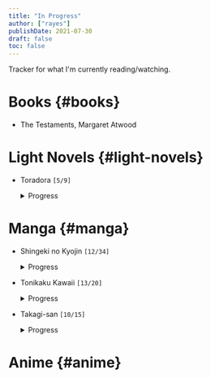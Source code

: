 ```yaml
---
title: "In Progress"
author: ["rayes"]
publishDate: 2021-07-30
draft: false
toc: false
---
```


<p></p>
Tracker for what I'm currently reading/watching.


# Books {#books}

<!--list-separator-->

-  The Testaments, Margaret Atwood


# Light Novels {#light-novels}

<!--list-separator-->

-  Toradora <code>[5/9]</code>

    <details>
    <summary>
    Progress
    </summary>
    <p class="details">

    -   [X] Vol 1
    -   [X] Vol 2
    -   [X] Vol 3
    -   [X] Vol 4
    -   [X] Vol 5
    -   [ ] Vol 6
    -   [ ] Vol 7
    -   [ ] Vol 8
    -   [ ] Vol 9
    </p>
    </details>


# Manga {#manga}

<!--list-separator-->

-  Shingeki no Kyojin <code>[12/34]</code>

    <details>
    <summary>
    Progress
    </summary>
    <p class="details">

    -   [X] Vol.  1
    -   [X] Vol.  2
    -   [X] Vol.  3
    -   [X] Vol.  4
    -   [X] Vol.  5
    -   [X] Vol.  6
    -   [X] Vol.  7
    -   [X] Vol.  8
    -   [X] Vol.  9
    -   [X] Vol. 10
    -   [X] Vol. 11
    -   [X] Vol. 12
    -   [ ] Vol. 13
    -   [ ] Vol. 14
    -   [ ] Vol. 15
    -   [ ] Vol. 16
    -   [ ] Vol. 17
    -   [ ] Vol. 18
    -   [ ] Vol. 19
    -   [ ] Vol. 20
    -   [ ] Vol. 21
    -   [ ] Vol. 22
    -   [ ] Vol. 23
    -   [ ] Vol. 24
    -   [ ] Vol. 25
    -   [ ] Vol. 26
    -   [ ] Vol. 27
    -   [ ] Vol. 28
    -   [ ] Vol. 29
    -   [ ] Vol. 30
    -   [ ] Vol. 31
    -   [ ] Vol. 32
    -   [ ] Vol. 33
    -   [ ] Vol. 34
    </p>
    </details>

<!--list-separator-->

-  Tonikaku Kawaii <code>[13/20]</code>

    <details>
    <summary>
    Progress
    </summary>
    <p class="details">

    -   [X] Vol 1
    -   [X] Vol 2
    -   [X] Vol 3
    -   [X] Vol 4
    -   [X] Vol 5
    -   [X] Vol 6
    -   [X] Vol 7
    -   [X] Vol 8
    -   [X] Vol 9
    -   [X] Vol 10
    -   [X] Vol 11
    -   [X] Vol 12
    -   [X] Vol 13
    -   [ ] Vol 14
    -   [ ] Vol 15
    -   [ ] Vol 16
    -   [ ] Vol 17
    -   [ ] Vol 18
    -   [ ] Vol 19
    -   [ ] Vol 20
    </p>
    </details>

<!--list-separator-->

-  Takagi-san <code>[10/15]</code>

    <details>
    <summary>
    Progress
    </summary>
    <p class="details">

    -   [X] Vol. 1
    -   [X] Vol. 2
    -   [X] Vol. 3
    -   [X] Vol. 4
    -   [X] Vol. 5
    -   [X] Vol. 6
    -   [X] Vol. 7
    -   [X] Vol. 8
    -   [X] Vol. 9
    -   [X] Vol. 10
    -   [ ] Vol. 11
    -   [ ] Vol. 12
    -   [ ] Vol. 13
    -   [ ] Vol. 14
    -   [ ] Vol. 15
    </p>
    </details>


# Anime {#anime}